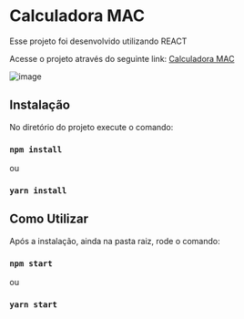 # Calculadora MAC

Esse projeto foi desenvolvido utilizando REACT

Acesse o projeto através do seguinte link: [Calculadora MAC](https://marcelo-calc.vercel.app/)


![image](https://github.com/marcelo-juncken/calculadora/assets/24771425/cd608931-d2c9-4ba0-a653-a748416cec84)


## Instalação

No diretório do projeto execute o comando:

### `npm install`
ou
### `yarn install`

## Como Utilizar

Após a instalação, ainda na pasta raiz, rode o comando:

### `npm start`
ou
### `yarn start`
